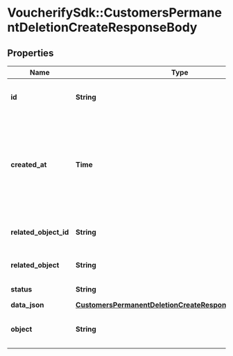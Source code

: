 # VoucherifySdk::CustomersPermanentDeletionCreateResponseBody

## Properties

| Name | Type | Description | Notes |
| ---- | ---- | ----------- | ----- |
| **id** | **String** | Unique permanent deletion object ID. |  |
| **created_at** | **Time** | Timestamp representing the date and time when the customer was requested to be deleted in ISO 8601 format. |  |
| **related_object_id** | **String** | Unique customer ID that is being deleted. |  |
| **related_object** | **String** | Object being deleted. | [default to &#39;customer&#39;] |
| **status** | **String** | Deletion status. | [default to &#39;DONE&#39;] |
| **data_json** | [**CustomersPermanentDeletionCreateResponseBodyDataJson**](CustomersPermanentDeletionCreateResponseBodyDataJson.md) |  |  |
| **object** | **String** | The type of object represented by JSON. | [default to &#39;pernament_deletion&#39;] |

